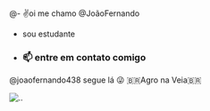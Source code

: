 @- ✌️oi me chamo @JoãoFernando 
- sou estudante 
- ### 📫 entre em contato comigo
@joaofernando438 segue lá 😜
🇧🇷Agro na Veia🇧🇷

![.](https://tenor.com/fT4RF96284F.gif).
